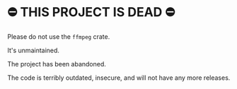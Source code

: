 # ⛔️ THIS PROJECT IS DEAD ⛔️

Please do not use the `ffmpeg` crate.

It's unmaintained.

The project has been abandoned.

The code is terribly outdated, insecure, and will not have any more releases.
